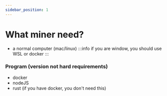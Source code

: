 ```yaml
---
sidebar_position: 1
---
```


# What miner need?
- a normal computer (mac/linux)
:::info
if you are window, you should use WSL or docker
:::

### Program (version not hard requirements)
- docker
- nodeJS
- rust (if you have docker, you don't need this)

